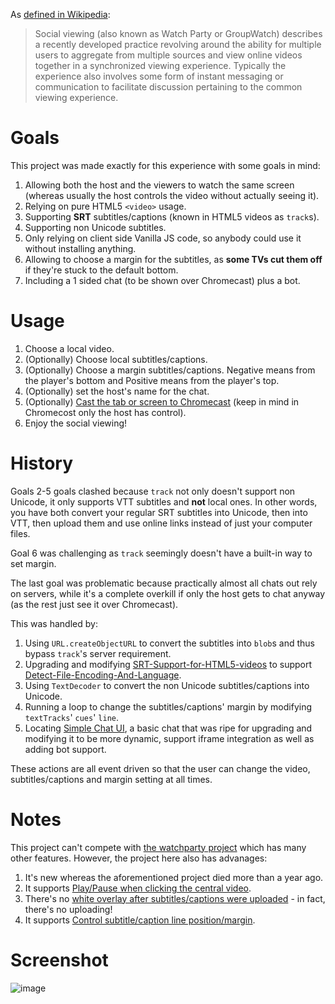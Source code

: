 As [defined in Wikipedia](https://en.wikipedia.org/wiki/Social_viewing):

>Social viewing (also known as Watch Party or GroupWatch) describes a recently developed practice revolving around the ability for multiple users to aggregate from multiple sources and view online videos together in a synchronized viewing experience. Typically the experience also involves some form of instant messaging or communication to facilitate discussion pertaining to the common viewing experience.

# Goals
This project was made exactly for this experience with some goals in mind:
1. Allowing both the host and the viewers to watch the same screen (whereas usually the host controls the video without actually seeing it).
1. Relying on pure HTML5 `<video>` usage.
1. Supporting **SRT** subtitles/captions (known in HTML5 videos as `track`s).
1. Supporting non Unicode subtitles.
1. Only relying on client side Vanilla JS code, so anybody could use it without installing anything.
1. Allowing to choose a margin for the subtitles, as **some TVs cut them off** if they're stuck to the default bottom.
1. Including a 1 sided chat (to be shown over Chromecast) plus a bot.

# Usage
1. Choose a local video.
1. (Optionally) Choose local subtitles/captions.
1. (Optionally) Choose a margin subtitles/captions. Negative means from the player's bottom and Positive means from the player's top.
1. (Optionally) set the host's name for the chat.
1. (Optionally) [Cast the tab or screen to Chromecast](https://support.google.com/chromecast/answer/3228332) (keep in mind in Chromecost only the host has control).
1. Enjoy the social viewing!

# History
Goals 2-5 goals clashed because `track` not only doesn't support non Unicode, it only supports VTT subtitles and **not** local ones. In other words, you have both convert your regular SRT subtitles into Unicode, then into VTT, then upload them and use online links instead of just your computer files.

Goal 6 was challenging as `track` seemingly doesn't have a built-in way to set margin.

The last goal was problematic because practically almost all chats out rely on servers, while it's a complete overkill if only the host gets to chat anyway (as the rest just see it over Chromecast).

This was handled by:
1. Using `URL.createObjectURL` to convert the subtitles into `blob`s and thus bypass `track`'s server requirement.
1. Upgrading and modifying [SRT-Support-for-HTML5-videos](https://github.com/codeit-ninja/SRT-Support-for-HTML5-videos) to support [Detect-File-Encoding-And-Language](https://github.com/gignupg/Detect-File-Encoding-And-Language).
1. Using `TextDecoder` to convert the non Unicode subtitles/captions into Unicode.
1. Running a loop to change the subtitles/captions' margin by modifying `textTracks`' `cues`' `line`.
1. Locating [Simple Chat UI](https://codepen.io/sajadhsm/pen/odaBdd), a basic chat that was ripe for upgrading and modifying it to be more dynamic, support iframe integration as well as adding bot support.

These actions are all event driven so that the user can change the video, subtitles/captions and margin setting at all times.

# Notes
This project can't compete with [the watchparty project](https://github.com/howardchung/watchparty) which has many other features.
However, the project here also has advanages:
1. It's new whereas the aforementioned project died more than a year ago.
1. It supports [Play/Pause when clicking the central video](https://github.com/howardchung/watchparty/issues/509).
1. There's no [white overlay after subtitles/captions were uploaded](https://github.com/howardchung/watchparty/issues/510) - in fact, there's no uploading!
1. It supports [Control subtitle/caption line position/margin](https://github.com/howardchung/watchparty/issues/511).

# Screenshot
![image](https://user-images.githubusercontent.com/1773306/178153606-408892ff-e80f-4513-aa15-114b6d4bc769.png)
